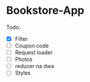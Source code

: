 # Bookstore-App

Todo:  
- [x] Filter
- [ ] Coupon code
- [ ] Request loader
- [ ] Photos
- [ ] reducer na dwa
- [ ] Styles
